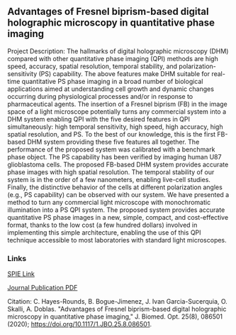 ## Advantages of Fresnel biprism-based digital holographic microscopy in quantitative phase imaging

Project Description: The hallmarks of digital holographic microscopy (DHM) compared with other quantitative phase imaging (QPI) methods are high speed, accuracy, spatial resolution, temporal stability, and polarization-sensitivity (PS) capability. The above features make DHM suitable for real-time quantitative PS phase imaging in a broad number of biological applications aimed at understanding cell growth and dynamic changes occurring during physiological processes and/or in response to pharmaceutical agents. The insertion of a Fresnel biprism (FB) in the image space of a light microscope potentially turns any commercial system into a DHM system enabling QPI with the five desired features in QPI simultaneously: high temporal sensitivity, high speed, high accuracy, high spatial resolution, and PS. To the best of our knowledge, this is the first FB-based DHM system providing these five features all together. The performance of the proposed system was calibrated with a benchmark phase object. The PS capability has been verified by imaging human U87 glioblastoma cells. The proposed FB-based DHM system provides accurate phase images with high spatial resolution. The temporal stability of our system is in the order of a few nanometers, enabling live-cell studies. Finally, the distinctive behavior of the cells at different polarization angles (e.g., PS capability) can be observed with our system. We have presented a method to turn any commercial light microscope with monochromatic illumination into a PS QPI system. The proposed system provides accurate quantitative PS phase images in a new, simple, compact, and cost-effective format, thanks to the low cost (a few hundred dollars) involved in implementing this simple architecture, enabling the use of this QPI technique accessible to most laboratories with standard light microscopes.

### Links

[SPIE Link](https://www.spiedigitallibrary.org/journals/Journal-of-Biomedical-Optics/volume-25/issue-08/086501/Advantages-of-Fresnel-biprism-based-digital-holographic-microscopy-in-quantitative/10.1117/1.JBO.25.8.086501.full#_=_)

[Journal Publication PDF](/pdf/086501_1.pdf)

Citation: C. Hayes-Rounds, B. Bogue-Jimenez, J. Ivan Garcia-Sucerquia, O. Skalli, A. Doblas. "Advantages of Fresnel biprism-based digital holographic microscopy in quantitative phase imaging," J. Biomed. Opt. 25(8), 086501 (2020); https://doi.org/10.1117/1.JBO.25.8.086501. 
